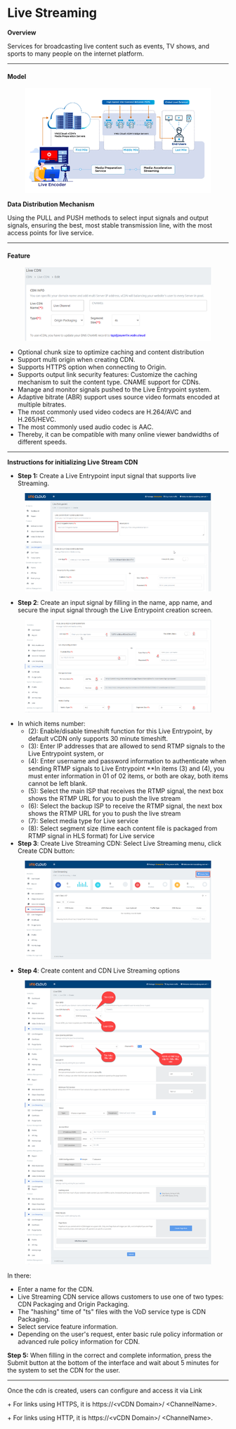 # Live Streaming

**Overview**&#x20;

Services for broadcasting live content such as events, TV shows, and sports to many people on the internet platform.

***

#### Model

<figure><img src="../../.gitbook/assets/image (150).png" alt=""><figcaption></figcaption></figure>

**Data Distribution Mechanism**&#x20;

Using the PULL and PUSH methods to select input signals and output signals, ensuring the best, most stable transmission line, with the most access points for live service.

***

#### **Feature** <a href="#livestreaming-tinhnangdichvu" id="livestreaming-tinhnangdichvu"></a>

<figure><img src="../../.gitbook/assets/image (151).png" alt=""><figcaption></figcaption></figure>

* Optional chunk size to optimize caching and content distribution&#x20;
* Support multi origin when creating CDN.&#x20;
* Supports HTTPS option when connecting to Origin.&#x20;
* Supports output link security features: Customize the caching mechanism to suit the content type. CNAME support for CDNs.&#x20;
* Manage and monitor signals pushed to the Live Entrypoint system.&#x20;
* Adaptive bitrate (ABR) support uses source video formats encoded at multiple bitrates.&#x20;
* The most commonly used video codecs are H.264/AVC and H.265/HEVC.&#x20;
* The most commonly used audio codec is AAC.
* Thereby, it can be compatible with many online viewer bandwidths of different speeds.

***

**Instructions for initializing Live Stream CDN**&#x20;

* **Step 1:** Create a Live Entrypoint input signal that supports live Streaming.

<figure><img src="../../.gitbook/assets/image (152).png" alt=""><figcaption></figcaption></figure>

* **Step 2**: Create an input signal by filling in the name, app name, and secure the input signal through the Live Entrypoint creation screen.

<figure><img src="../../.gitbook/assets/image (153).png" alt=""><figcaption></figcaption></figure>

* In which items number:&#x20;
  * (2): Enable/disable timeshift function for this Live Entrypoint, by default vCDN only supports 30 minute timeshift.
  * (3): Enter IP addresses that are allowed to send RTMP signals to the Live Entrypoint system, or&#x20;
  * (4): Enter username and password information to authenticate when sending RTMP signals to Live Entrypoint \*\*In items (3) and (4), you must enter information in 01 of 02 items, or both are okay, both items cannot be left blank.&#x20;
  * (5): Select the main ISP that receives the RTMP signal, the next box shows the RTMP URL for you to push the live stream&#x20;
  * (6): Select the backup ISP to receive the RTMP signal, the next box shows the RTMP URL for you to push the live stream&#x20;
  * (7): Select media type for Live service&#x20;
  * (8): Select segment size (time each content file is packaged from RTMP signal in HLS format) for Live service
* **Step 3**: Create Live Streaming CDN: Select Live Streaming menu, click Create CDN button:

<figure><img src="../../.gitbook/assets/image (154).png" alt=""><figcaption></figcaption></figure>

* **Step 4**: Create content and CDN Live Streaming options

<figure><img src="../../.gitbook/assets/image (155).png" alt=""><figcaption></figcaption></figure>

In there:&#x20;

* Enter a name for the CDN.&#x20;
* Live Streaming CDN service allows customers to use one of two types: CDN Packaging and Origin Packaging.&#x20;
* The "hashing" time of "ts" files with the VoD service type is CDN Packaging.&#x20;
* Select service feature information.&#x20;
* Depending on the user's request, enter basic rule policy information or advanced rule policy information for CDN.&#x20;

**Step 5:** When filling in the correct and complete information, press the Submit button at the bottom of the interface and wait about 5 minutes for the system to set the CDN for the user.

***

Once the cdn is created, users can configure and access it via Link

\+ For links using HTTPS, it is https://\<vCDN Domain>/ \<ChannelName>.

\+ For links using HTTP, it is https://\<vCDN Domain>/ \<ChannelName>.
